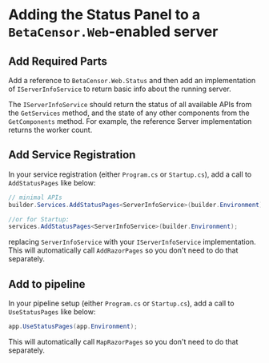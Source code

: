 # Adding the Status Panel to a `BetaCensor.Web`-enabled server

## Add Required Parts

Add a reference to `BetaCensor.Web.Status` and then add an implementation of `IServerInfoService` to return basic info about the running server.

The `IServerInfoService` should return the status of all available APIs from the `GetServices` method, and the state of any other components from the `GetComponents` method. For example, the reference Server implementation returns the worker count.

## Add Service Registration

In your service registration (either `Program.cs` or `Startup.cs`), add a call to `AddStatusPages` like below:

```cs
// minimal APIs
builder.Services.AddStatusPages<ServerInfoService>(builder.Environment);

//or for Startup:
services.AddStatusPages<ServerInfoService>(builder.Environment);
```

replacing `ServerInfoService` with your `IServerInfoService` implementation. This will automatically call `AddRazorPages` so you don't need to do that separately.

## Add to pipeline

In your pipeline setup (either `Program.cs` or `Startup.cs`), add a call to `UseStatusPages` like below:

```cs
app.UseStatusPages(app.Environment);
```

This will automatically call `MapRazorPages` so you don't need to do that separately.
